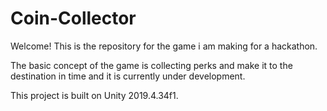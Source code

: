 # Coin-Collector
Welcome! This is the repository for the game i am making for a hackathon.

The basic concept of the game is collecting perks and make it to the destination in time and it is currently under development.


This project is built on Unity 2019.4.34f1.
